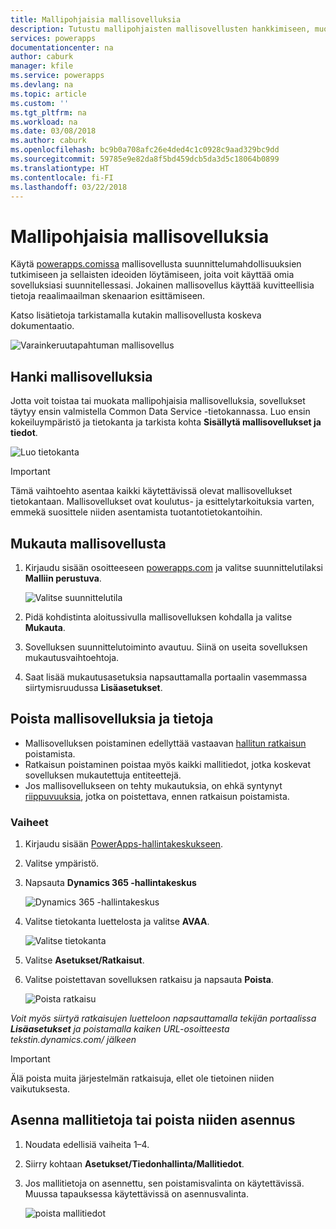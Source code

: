 ```yaml
---
title: Mallipohjaisia mallisovelluksia
description: Tutustu mallipohjaisten mallisovellusten hankkimiseen, muokkaamiseen ja poistamiseen.
services: powerapps
documentationcenter: na
author: caburk
manager: kfile
ms.service: powerapps
ms.devlang: na
ms.topic: article
ms.custom: ''
ms.tgt_pltfrm: na
ms.workload: na
ms.date: 03/08/2018
ms.author: caburk
ms.openlocfilehash: bc9b0a708afc26e4ded4c1c0928c9aad329bc9dd
ms.sourcegitcommit: 59785e9e82da8f5bd459dcb5da3d5c18064b0899
ms.translationtype: HT
ms.contentlocale: fi-FI
ms.lasthandoff: 03/22/2018
---
```

# <a name="model-driven-sample-apps"></a>Mallipohjaisia mallisovelluksia

Käytä [powerapps.comissa](https://powerapps.com) mallisovellusta suunnittelumahdollisuuksien tutkimiseen ja sellaisten ideoiden löytämiseen, joita voit käyttää omia sovelluksiasi suunnitellessasi. Jokainen mallisovellus käyttää kuvitteellisia tietoja reaalimaailman skenaarion esittämiseen. 

Katso lisätietoja tarkistamalla kutakin mallisovellusta koskeva dokumentaatio. 

![Varainkeruutapahtuman mallisovellus](media/overview-model-driven-samples/fundraiser-app1.png)


## <a name="get-sample-apps"></a>Hanki mallisovelluksia

Jotta voit toistaa tai muokata mallipohjaisia mallisovelluksia, sovellukset täytyy ensin valmistella Common Data Service -tietokannassa. Luo ensin kokeiluympäristö ja tietokanta ja tarkista kohta **Sisällytä mallisovellukset ja tiedot**.

![Luo tietokanta](media/overview-model-driven-samples/create-database1.png)


> [!IMPORTANT]
> Tämä vaihtoehto asentaa kaikki käytettävissä olevat mallisovellukset tietokantaan. Mallisovellukset ovat koulutus- ja esittelytarkoituksia varten, emmekä suosittele niiden asentamista tuotantotietokantoihin. 

## <a name="customize-a-sample-app"></a>Mukauta mallisovellusta

1. Kirjaudu sisään osoitteeseen [powerapps.com](https://powerapps.com) ja valitse suunnittelutilaksi **Malliin perustuva**. 

    ![Valitse suunnittelutila](media/overview-model-driven-samples/choose-design-mode.png)

2. Pidä kohdistinta aloitussivulla mallisovelluksen kohdalla ja valitse **Mukauta**.
3. Sovelluksen suunnittelutoiminto avautuu. Siinä on useita sovelluksen mukautusvaihtoehtoja. 
4. Saat lisää mukautusasetuksia napsauttamalla portaalin vasemmassa siirtymisruudussa **Lisäasetukset**.

## <a name="remove-sample-apps-and-data"></a>Poista mallisovelluksia ja tietoja 
- Mallisovelluksen poistaminen edellyttää vastaavan [hallitun ratkaisun](https://docs.microsoft.com/dynamics365/customer-engagement/developer/uninstall-delete-solution) poistamista. 
- Ratkaisun poistaminen poistaa myös kaikki mallitiedot, jotka koskevat sovelluksen mukautettuja entiteettejä.
- Jos mallisovellukseen on tehty mukautuksia, on ehkä syntynyt [riippuvuuksia](https://docs.microsoft.com/dynamics365/customer-engagement/developer/dependency-tracking-solution-components), jotka on poistettava, ennen ratkaisun poistamista.

### <a name="steps"></a>Vaiheet
1. Kirjaudu sisään [PowerApps-hallintakeskukseen](https://admin.powerapps.com).

2. Valitse ympäristö.

3. Napsauta **Dynamics 365 -hallintakeskus** 

    ![Dynamics 365 -hallintakeskus](media/overview-model-driven-samples/admin-center.png)

4. Valitse tietokanta luettelosta ja valitse **AVAA**.

    ![Valitse tietokanta](media/overview-model-driven-samples/select-database.png)

5. Valitse **Asetukset/Ratkaisut**.

6. Valitse poistettavan sovelluksen ratkaisu ja napsauta **Poista**.

    ![Poista ratkaisu](media/overview-model-driven-samples/delete-solution.png)

*Voit myös siirtyä ratkaisujen luetteloon napsauttamalla tekijän portaalissa **Lisäasetukset** ja poistamalla kaiken URL-osoitteesta tekstin.dynamics.com/ jälkeen*

> [!IMPORTANT]
> Älä poista muita järjestelmän ratkaisuja, ellet ole tietoinen niiden vaikutuksesta.

## <a name="install-or-uninstall-sample-data"></a>Asenna mallitietoja tai poista niiden asennus
1. Noudata edellisiä vaiheita 1–4.
2. Siirry kohtaan **Asetukset/Tiedonhallinta/Mallitiedot**.
3. Jos mallitietoja on asennettu, sen poistamisvalinta on käytettävissä. Muussa tapauksessa käytettävissä on asennusvalinta. 

    ![poista mallitiedot](media/overview-model-driven-samples/remove-sample-data.png)




